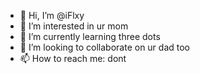 - 👋 Hi, I’m @iFlxy
- 👀 I’m interested in ur mom
- 🌱 I’m currently learning three dots
- 💞️ I’m looking to collaborate on ur dad too
- 📫 How to reach me: dont
